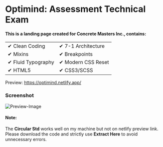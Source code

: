# Optimind: Assessment Technical Exam
#### This is a landing page created for Concrete Masters Inc., contains:

<table style="width: 100%; border: 0">
 <tr>
    <td>✔ Clean Coding</td>
    <td>✔ 7-1 Architecture</td>
 </tr>
 <tr>
    <td>✔ Mixins</td>
    <td>✔ Breakpoints</td>
 </tr>
 <tr>
    <td>✔ Fluid Typography</td>
    <td>✔ Modern CSS Reset</td>
 </tr>
 <tr>
    <td>✔ HTML5</td>
    <td>✔ CSS3/SCSS</td>
 </tr>
</table>

Preview: https://optimind.netlify.app/

### Screenshot

![Preview-Image](https://1.bp.blogspot.com/-eXWbs4Uy-V8/YUyGoqiRkqI/AAAAAAAACB0/i1r5QhqnP00VeQ7phr91bF4XcMdCf3s8ACPcBGAsYHg/s1161/Preview.png)

#### Note:

The <b>Circular Std</b> works well on my machine but not on netlify preview link.<br>
Please download the code and strictly use <b>Extract Here</b> to avoid unnecessary errors.
